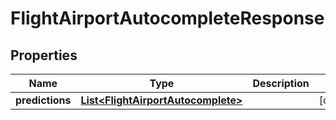 # FlightAirportAutocompleteResponse

## Properties
Name | Type | Description | Notes
------------ | ------------- | ------------- | -------------
**predictions** | [**List&lt;FlightAirportAutocomplete&gt;**](FlightAirportAutocomplete.md) |  |  [optional]
